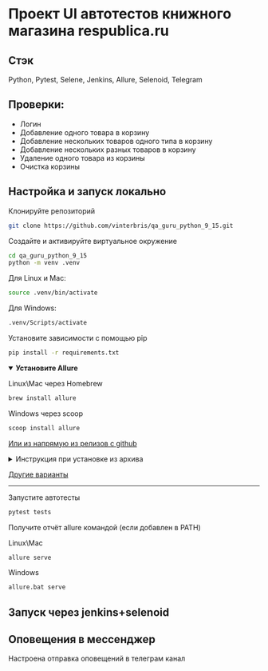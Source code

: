 # Проект UI автотестов книжного магазина respublica.ru

## Стэк
Python, Pytest, Selene, Jenkins, Allure, Selenoid, Telegram

## Проверки:
- Логин
- Добавление одного товара в корзину
- Добавление нескольких товаров одного типа в корзину
- Добавление нескольких разных товаров в корзину
- Удаление одного товара из корзины
- Очистка корзины


## Настройка и запуск локально

Клонируйте репозиторий

```bash
git clone https://github.com/vinterbris/qa_guru_python_9_15.git
```

Создайте и активируйте виртуальное окружение

```bash
cd qa_guru_python_9_15
python -m venv .venv
```
Для Linux и Mac:
```bash
source .venv/bin/activate
```
Для Windows:
```bash
.venv/Scripts/activate
```

Установите зависимости с помощью pip

```bash
pip install -r requirements.txt
```

<details open>
  <summary><b>Установите Allure</b></summary>

Linux\Mac через Homebrew
```bash
brew install allure
```

Windows через scoop
```bash
scoop install allure
```


[Или из напрямую из релизов с github](https://github.com/allure-framework/allure2/releases)
<details>
    <summary>Инструкция при установке из архива</summary>

1. Скачать последнюю версию под свою систему 
2. Разархивировать в корень проекта
3. Папку (например `allure-2.27.0`) переименовываем в `allure`
4. Аллюр по из архива готов, теперь запускать отчет можно из корня проекта командой:

Linux\Mac: 
```bash
allure/bin/allure serve
```
Win: 
```bash
allure/bin/allure.bat serve
```

---

</details>




[Другие варианты](https://allurereport.org/docs/gettingstarted-installation/)

---

</details>


Запустите автотесты

```bash
pytest tests
```

Получите отчёт allure командой (если добавлен в PATH)

Linux\Mac
```bash
allure serve
```
Windows
```bash
allure.bat serve
```



## Запуск через jenkins+selenoid
## Оповещения в мессенджер
Настроена отправка оповещений в телеграм канал